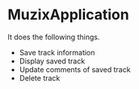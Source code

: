 # MuzixApplication
It does the following things.
  - Save track information
  - Display saved track
  - Update comments of saved track
  - Delete track

